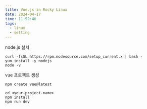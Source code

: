 ```yaml
---
title: Vue.js in Rocky Linux
date: 2024-04-17
time: 11:52:40
tags:
  - linux
  - setting
---
```

node.js 설치
```
curl -fsSL https://rpm.nodesource.com/setup_current.x | bash -
yum install -y nodejs
node -v
```

vue 프로젝트 생성
```
npm create vue@latest

cd <your-project-name>
npm install
npm run dev
```